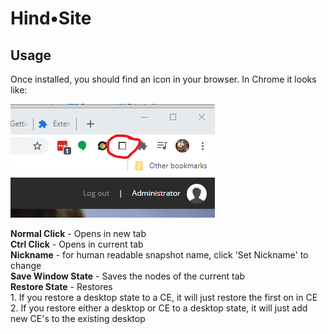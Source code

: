 # Hind&bull;Site

## Usage

Once installed, you should find an icon in your browser.
In Chrome it looks like: 

![Extension Icon](ReadmeResoures/ExtensionIcon.png)




**Normal Click** - Opens in new tab  
**Ctrl Click** - Opens in current tab  
**Nickname** - for human readable snapshot name, click 'Set Nickname' to change  
**Save Window State** - Saves the nodes of the current tab  
**Restore State** - Restores  
    1. If you restore a desktop state to a CE, it will just restore the first on in CE  
    2. If you restore either a desktop or CE to a desktop state, it will just add new CE's to the existing desktop

